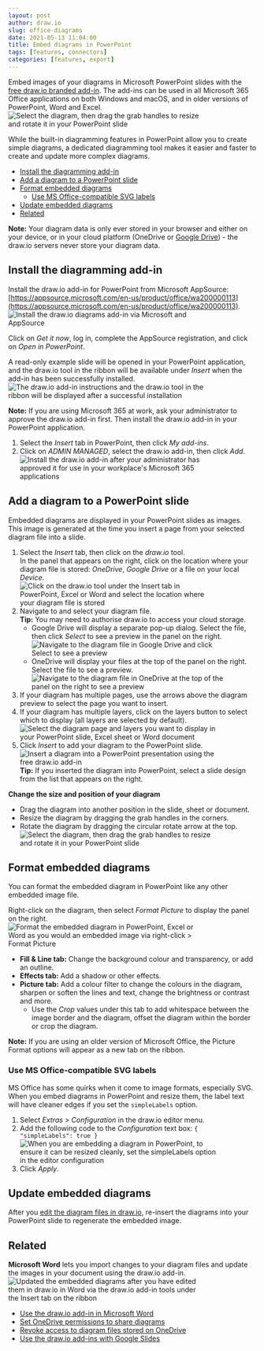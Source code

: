 ```yaml
---
layout: post
author: draw.io
slug: office-diagrams
date: 2021-05-13 11:04:00
title: Embed diagrams in PowerPoint
tags: [features, connectors]
categories: [features, export]
---
```


Embed images of your diagrams in Microsoft PowerPoint slides with the [free draw.io branded add-in](https://appsource.microsoft.com/en-us/product/office/wa200000113). The add-ins can be used in all Microsoft 365 Office applications on both Windows and macOS, and in older versions of PowerPoint, Word and Excel.
<br /><img src="/assets/img/blog/microsoft-powerpoint-diagram-rotate.png" style="width=100%;max-width:400px;height:auto;"  alt="Select the diagram, then drag the grab handles to resize and rotate it in your PowerPoint slide">

While the built-in diagramming features in PowerPoint allow you to create simple diagrams, a dedicated diagramming tool makes it easier and faster to create and update more complex diagrams. 

- [Install the diagramming add-in](#install-the-diagramming-add-in)
- [Add a diagram to a PowerPoint slide](#add-a-diagram-to-a-powerpoint-slide)
- [Format embedded diagrams](#format-embedded-diagrams)
  - [Use MS Office-compatible SVG labels](#use-ms-office-compatible-svg-labels)
- [Update embedded diagrams](#update-embedded-diagrams)
- [Related](#related)

**Note:** Your diagram data is only ever stored in your browser and either on your device, or in your cloud platform (OneDrive or [Google Drive](/doc/faq/google-drive-diagrams.html)) - the draw.io servers never store your diagram data.

## Install the diagramming add-in

Install the draw.io add-in for PowerPoint from Microsoft AppSource: [https://appsource.microsoft.com/en-us/product/office/wa200000113](https://appsource.microsoft.com/en-us/product/office/wa200000113). 
<br /><img src="/assets/img/blog/microsoft-word-get-drawio.png" style="width=100%;max-width:400px;height:auto;"  alt="Install the draw.io diagrams add-in via Microsoft and AppSource">

Click on _Get it now_, log in, complete the AppSource registration, and click on _Open in PowerPoint_. 

A read-only example slide will be opened in your PowerPoint application, and the draw.io tool in the ribbon will be available under _Insert_ when the add-in has been successfully installed. 
<br /><img src="/assets/img/blog/microsoft-powerpoint-drawio-slide.png" style="width=100%;max-width:400px;height:auto;"  alt="The draw.io add-in instructions and the draw.io tool in the ribbon will be displayed after a successful installation">

**Note:** If you are using Microsoft 365 at work, ask your administrator to approve the draw.io add-in first. Then install the draw.io add-in in your PowerPoint application.
1. Select the _Insert_ tab in PowerPoint, then click _My add-ins_.
2. Click on _ADMIN MANAGED_, select the draw.io add-in, then click _Add_.
<br /><img src="/assets/img/blog/microsoft-drawio-install-office-365.png" style="width=100%;max-width:400px;height:auto;"  alt="Install the draw.io add-in after your administrator has approved it for use in your workplace's Microsoft 365 applications">

## Add a diagram to a PowerPoint slide

Embedded diagrams are displayed in your PowerPoint slides as images. This image is generated at the time you insert a page from your selected diagram file into a slide. 

1. Select the _Insert_ tab, then click on the _draw.io_ tool. 
<br />In the panel that appears on the right, click on the location where your diagram file is stored: _OneDrive_, _Google Drive_ or a file on your local _Device_.
<br /><img src="/assets/img/blog/microsoft-powerpoint-pick-file.png" style="width=100%;max-width:400px;height:auto;"  alt="Click on the draw.io tool under the Insert tab in PowerPoint, Excel or Word and select the location where your diagram file is stored">
2. Navigate to and select your diagram file. 
<br />**Tip:** You may need to authorise draw.io to access your cloud storage.
   * Google Drive will display a separate pop-up dialog. Select the file, then click _Select_ to see a preview in the panel on the right.
   <br /><img src="/assets/img/blog/microsoft-pick-file-google-drive.png" style="width=100%;max-width:400px;height:auto;"  alt="Navigate to the diagram file in Google Drive and click Select to see a preview">
   * OneDrive will display your files at the top of the panel on the right. Select the file to see a preview. 
   <br /><img src="/assets/img/blog/microsoft-powerpoint-pick-file-onedrive.png" style="width=100%;max-width:400px;height:auto;"  alt="Navigate to the diagram file in OneDrive at the top of the panel on the right to see a preview">
1. If your diagram has multiple pages, use the arrows above the diagram preview to select the page you want to insert. 
2. If your diagram has multiple layers, click on the layers button to select which to display (all layers are selected by default).
<br /><img src="/assets/img/blog/microsoft-powerpoint-select-page-layers.png" style="width=100%;max-width:400px;height:auto;"  alt="Select the diagram page and layers you want to display in your PowerPoint slide, Excel sheet or Word document">
1. Click _Insert_ to add your diagram to the PowerPoint slide.
<br /><img src="/assets/img/blog/microsoft-powerpoint-diagram-example.png" style="width=100%;max-width:400px;height:auto;"  alt="Insert a diagram into a PowerPoint presentation using the free draw.io add-in">
<br />**Tip:** If you inserted the diagram into PowerPoint, select a slide design from the list that appears on the right.

**Change the size and position of your diagram**
* Drag the diagram into another position in the slide, sheet or document.
* Resize the diagram by dragging the grab handles in the corners. 
* Rotate the diagram by dragging the circular rotate arrow at the top. 
<br /><img src="/assets/img/blog/microsoft-powerpoint-diagram-rotate.png" style="width=100%;max-width:400px;height:auto;"  alt="Select the diagram, then drag the grab handles to resize and rotate it in your PowerPoint slide">


## Format embedded diagrams

You can format the embedded diagram in PowerPoint like any other embedded image file. 

Right-click on the diagram, then select _Format Picture_ to display the panel on the right.
<br /><img src="/assets/img/blog/microsoft-powerpoint-diagram-format-picture.png" style="width=100%;max-width:400px;height:auto;"  alt="Format the embedded diagram in PowerPoint, Excel or Word as you would an embedded image via right-click > Format Picture">

* **Fill & Line tab:** Change the background colour and transparency, or add an outline.
* **Effects tab:** Add a shadow or other effects.
* **Picture tab:** Add a colour filter to change the colours in the diagram, sharpen or soften the lines and text, change the brightness or contrast and more. 
   * Use the _Crop_ values under this tab to add whitespace between the image border and the diagram, offset the diagram within the border or crop the diagram.

**Note:** If you are using an older version of Microsoft Office, the Picture Format options will appear as a new tab on the ribbon.

### Use MS Office-compatible SVG labels

MS Office has some quirks when it come to image formats, especially SVG. When you embed diagrams in PowerPoint and resize them, the label text will have cleaner edges if you set the ``simpleLabels`` option.

1. Select _Extras > Configuration_ in the draw.io editor menu. 
2. Add the following code to the _Configuration_ text box: ``{  "simpleLabels": true }``
<br /><img src="/assets/img/blog/microsoft-office-svg-simple-labels-configuration.png" style="width=100%;max-width:400px;height:auto;"  alt="When you are embedding a diagram in PowerPoint, to ensure it can be resized cleanly, set the simpleLabels option in the editor configuration">
3. Click _Apply_. 

## Update embedded diagrams

After you [edit the diagram files in draw.io](https://app.diagrams.net), re-insert the diagrams into your PowerPoint slide to regenerate the embedded image. 

## Related 

**Microsoft Word** lets you import changes to your diagram files and update the images in your document using the draw.io add-in. 
<br /><img src="/assets/img/blog/microsoft-update-diagrams.png" style="width=100%;max-width:400px;height:auto;"  alt="Updated the embedded diagrams after you have edited them in draw.io in Word via the draw.io add-in tools under the Insert tab on the ribbon">

* [Use the draw.io add-in in Microsoft Word](/doc/faq/microsoft-office-diagrams.html)
* [Set OneDrive permissions to share diagrams](/doc/faq/onedrive-permissions.html)
* [Revoke access to diagram files stored on OneDrive](/doc/faq/onedrive-revoke-access.html)
* [Use the draw.io add-ins with Google Slides](/blog/diagrams-google-docs)
